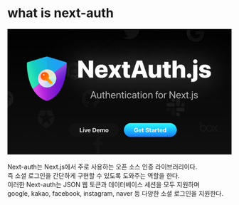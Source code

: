 # what is next-auth

![alt text](../img/next-auth.png)

Next-auth는 Next.js에서 주로 사용하는 오픈 소스 인증 라이브러리이다. <br/>
즉 소셜 로그인을 간단하게 구현할 수 있도록 도와주는 역할을 한다.<br/>
이러한 Next-auth는 JSON 웹 토큰과 데이터베이스 세션을 모두 지원하며<br/>
google, kakao, facebook, instagram, naver 등 다양한 소셜 로그인을 지원한다.<br/>
